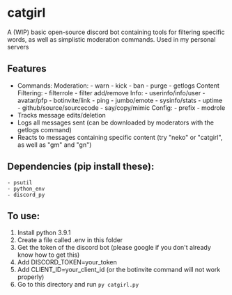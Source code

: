 # catgirl
A (WIP) basic open-source discord bot containing tools for filtering specific words, as well as simplistic moderation commands. Used in my personal servers

## Features
- Commands:
    Moderation:
        - warn
        - kick
        - ban
        - purge
        - getlogs
    Content Filtering:
        - filterrole
        - filter add/remove
    Info:
        - userinfo/info/user
        - avatar/pfp
        - botinvite/link
        - ping
        - jumbo/emote
        - sysinfo/stats
        - uptime
        - github/source/sourcecode
        - say/copy/mimic
    Config:
        - prefix
        - modrole
- Tracks message edits/deletion
- Logs all messages sent (can be downloaded by moderators with the getlogs command)
- Reacts to messages containing specific content (try "neko" or "catgirl", as well as "gm" and "gn")

## Dependencies (pip install these):
    - psutil
    - python_env
    - discord_py

## To use:
1. Install python 3.9.1
2. Create a file called .env in this folder
3. Get the token of the discord bot (please google if you don't already know how to get this)
4. Add DISCORD_TOKEN=your_token
5. Add CLIENT_ID=your_client_id (or the botinvite command will not work properly)
4. Go to this directory and run `py catgirl.py`
